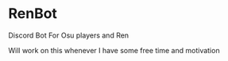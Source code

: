 # RenBot
Discord Bot For Osu players and Ren

Will work on this whenever I have some free time and motivation
